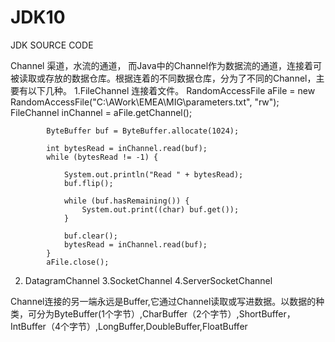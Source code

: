 # JDK10
JDK SOURCE CODE

Channel
渠道，水流的通道， 而Java中的Channel作为数据流的通道，连接着可被读取或存放的数据仓库。根据连着的不同数据仓库，分为了不同的Channel，主要有以下几种。
1.FileChannel
连接着文件。
            RandomAccessFile aFile = new RandomAccessFile("C:\\AWork\\EMEA\\MIG\\parameters.txt", "rw");
            FileChannel inChannel = aFile.getChannel();

            ByteBuffer buf = ByteBuffer.allocate(1024);

            int bytesRead = inChannel.read(buf);
            while (bytesRead != -1) {

                System.out.println("Read " + bytesRead);
                buf.flip();

                while (buf.hasRemaining()) {
                    System.out.print((char) buf.get());
                }

                buf.clear();
                bytesRead = inChannel.read(buf);
            }
            aFile.close();

2. DatagramChannel
3.SocketChannel
4.ServerSocketChannel

Channel连接的另一端永远是Buffer,它通过Channel读取或写进数据。以数据的种类，可分为ByteBuffer(1个字节）,CharBuffer（2个字节）,ShortBuffer，IntBuffer（4个字节）,LongBuffer,DoubleBuffer,FloatBuffer
